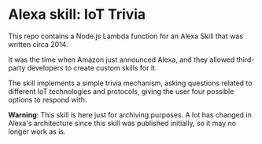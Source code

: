# Alexa skill: IoT Trivia

This repo contains a Node.js Lambda function for an Alexa Skill that was written circa 2014. 

It was the time when Amazon just announced Alexa, and they allowed third-party developers to create custom skills for it.

The skill implements a simple trivia mechanism, asking questions related to different IoT technologies and protocols, giving the user four possible options to respond with.

**Warning**: This skill is here just for archiving purposes. 
A lot has changed in Alexa's architecture since this skill was published initially, so it may no longer work as is.
